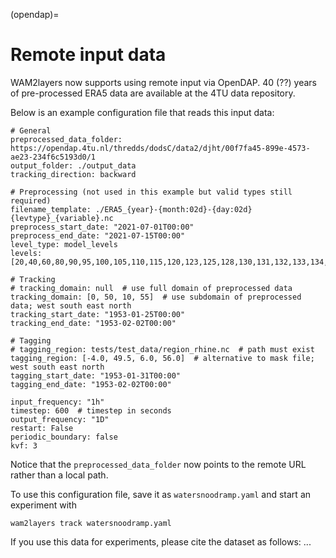 
(opendap)=
# Remote input data

WAM2layers now supports using remote input via OpenDAP. 40 (??) years of pre-processed ERA5 data are available at the 4TU data repository.

Below is an example configuration file that reads this input data:

```
# General
preprocessed_data_folder: https://opendap.4tu.nl/thredds/dodsC/data2/djht/00f7fa45-899e-4573-ae23-234f6c5193d0/1
output_folder: ./output_data
tracking_direction: backward

# Preprocessing (not used in this example but valid types still required)
filename_template: ./ERA5_{year}-{month:02d}-{day:02d}{levtype}_{variable}.nc
preprocess_start_date: "2021-07-01T00:00"
preprocess_end_date: "2021-07-15T00:00"
level_type: model_levels
levels: [20,40,60,80,90,95,100,105,110,115,120,123,125,128,130,131,132,133,134,135,136,137]

# Tracking
# tracking_domain: null  # use full domain of preprocessed data
tracking_domain: [0, 50, 10, 55]  # use subdomain of preprocessed data; west south east north
tracking_start_date: "1953-01-25T00:00"
tracking_end_date: "1953-02-02T00:00"

# Tagging
# tagging_region: tests/test_data/region_rhine.nc  # path must exist
tagging_region: [-4.0, 49.5, 6.0, 56.0]  # alternative to mask file; west south east north
tagging_start_date: "1953-01-31T00:00"
tagging_end_date: "1953-02-02T00:00"

input_frequency: "1h"
timestep: 600  # timestep in seconds
output_frequency: "1D"
restart: False
periodic_boundary: false
kvf: 3

```

Notice that the `preprocessed_data_folder` now points to the remote URL rather than a local path.

To use this configuration file, save it as `watersnoodramp.yaml` and start an experiment with

```
wam2layers track watersnoodramp.yaml
```

If you use this data for experiments, please cite the dataset as follows: ...
